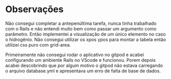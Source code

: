 # Observações

Não consegui completar a antepenúltima tarefa, nunca tinha trabalhado com o Rails e não entendi muito bem como passar um argumento como parâmetro. Então implementei a visualização de um único elemento no caso o hidrogênio. Não consegui utilizar os xpos ypos para montar a tabela então utilizei css puro com grid-area.

Primeiramente não consegui rodar o aplicativo no gitpod e acabei configurando um ambiente Rails no VScode e funcionou. Porem depois acabei descobrindo que por algum motivo o gitpod não estava carregando o arquivo database.yml e apresentava um erro de falta de base de dados.

